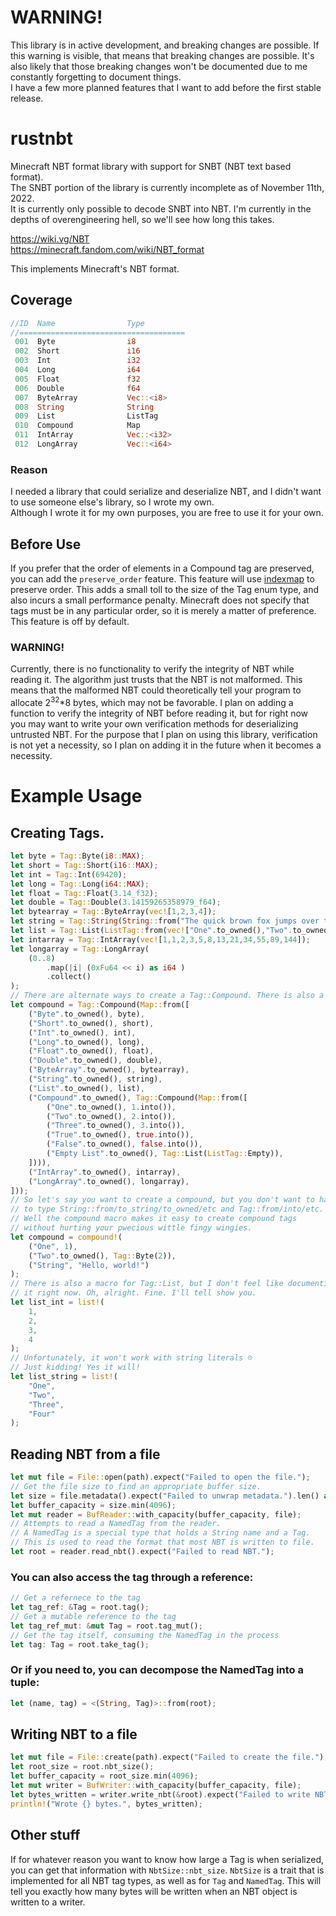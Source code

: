 # **WARNING!**

This library is in active development, and breaking changes are possible. If this warning is visible, that means that breaking changes are possible. It's also likely that those breaking changes won't be documented due to me constantly forgetting to document things.<br>
I have a few more planned features that I want to add before the first stable release.

# rustnbt

Minecraft NBT format library with support for SNBT (NBT text based format).<br>
The SNBT portion of the library is currently incomplete as of November 11th, 2022.<br>
It is currently only possible to decode SNBT into NBT. I'm currently in the depths of overengineering hell, so we'll see how long this takes.


https://wiki.vg/NBT <br>
https://minecraft.fandom.com/wiki/NBT_format

This implements Minecraft's NBT format.

## Coverage

```rs
//ID  Name                Type         
//=====================================
 001  Byte                i8
 002  Short               i16
 003  Int                 i32
 004  Long                i64
 005  Float               f32
 006  Double              f64
 007  ByteArray           Vec::<i8>
 008  String              String
 009  List                ListTag
 010  Compound            Map
 011  IntArray            Vec::<i32>
 012  LongArray           Vec::<i64>
```
### Reason

I needed a library that could serialize and deserialize NBT, and I didn't want to use someone else's library, so I wrote my own.<br>
Although I wrote it for my own purposes, you are free to use it for your own.

## Before Use

If you prefer that the order of elements in a Compound tag are preserved, you can add the `preserve_order` feature.
This feature will use [indexmap](https://docs.rs/indexmap/latest/indexmap/) to preserve order. This adds a small toll to the size of the Tag enum type, and also incurs a small performance penalty. Minecraft does not specify that tags must be in any particular order, so it is merely a matter of preference. This feature is off by default.<br>

### WARNING!

Currently, there is no functionality to verify the integrity of NBT while reading it. The algorithm just trusts that the NBT is not malformed. This means that the malformed NBT could theoretically tell your program to allocate 2<sup>32</sup>*8 bytes, which may not be favorable.
I plan on adding a function to verify the integrity of NBT before reading it, but for right now you may want to write your own verification methods for deserializing untrusted NBT. For the purpose that I plan on using this library, verification is not yet a necessity, so I plan on adding it in the future when it becomes a necessity.

# Example Usage

## Creating Tags.

```rs
let byte = Tag::Byte(i8::MAX);
let short = Tag::Short(i16::MAX);
let int = Tag::Int(69420);
let long = Tag::Long(i64::MAX);
let float = Tag::Float(3.14_f32);
let double = Tag::Double(3.14159265358979_f64);
let bytearray = Tag::ByteArray(vec![1,2,3,4]);
let string = Tag::String(String::from("The quick brown fox jumps over the lazy dog🎈🎄"));
let list = Tag::List(ListTag::from(vec!["One".to_owned(),"Two".to_owned(), "Three".to_owned()]));
let intarray = Tag::IntArray(vec![1,1,2,3,5,8,13,21,34,55,89,144]);
let longarray = Tag::LongArray(
	(0..8)
		.map(|i| (0xFu64 << i) as i64 )
		.collect()
);
// There are alternate ways to create a Tag::Compound. There is also a macro. More on that later.
let compound = Tag::Compound(Map::from([
	("Byte".to_owned(), byte),
	("Short".to_owned(), short),
	("Int".to_owned(), int),
	("Long".to_owned(), long),
	("Float".to_owned(), float),
	("Double".to_owned(), double),
	("ByteArray".to_owned(), bytearray),
	("String".to_owned(), string),
	("List".to_owned(), list),
	("Compound".to_owned(), Tag::Compound(Map::from([
		("One".to_owned(), 1.into()),
		("Two".to_owned(), 2.into()),
		("Three".to_owned(), 3.into()),
		("True".to_owned(), true.into()),
		("False".to_owned(), false.into()),
		("Empty List".to_owned(), Tag::List(ListTag::Empty)),
	]))),
	("IntArray".to_owned(), intarray),
	("LongArray".to_owned(), longarray),
]));
// So let's say you want to create a compound, but you don't want to have
// to type String::from/to_string/to_owned/etc and Tag::from/into/etc.
// Well the compound macro makes it easy to create compound tags
// without hurting your pwecious wittle fingy wingies.
let compound = compound!(
	("One", 1),
	("Two".to_owned(), Tag::Byte(2)),
	("String", "Hello, world!")
);
// There is also a macro for Tag::List, but I don't feel like documenting
// it right now. Oh, alright. Fine. I'll tell show you.
let list_int = list!(
	1,
	2,
	3,
	4
);
// Unfortunately, it won't work with string literals ☹
// Just kidding! Yes it will!
let list_string = list!(
	"One",
	"Two",
	"Three",
	"Four"
);
```

## Reading NBT from a file

```rs
let mut file = File::open(path).expect("Failed to open the file.");
// Get the file size to find an appropriate buffer size.
let size = file.metadata().expect("Failed to unwrap metadata.").len() as usize;
let buffer_capacity = size.min(4096);
let mut reader = BufReader::with_capacity(buffer_capacity, file);
// Attempts to read a NamedTag from the reader.
// A NamedTag is a special type that holds a String name and a Tag.
// This is used to read the format that most NBT is written to file.
let root = reader.read_nbt().expect("Failed to read NBT.");
```

### You can also access the tag through a reference:

```rs
// Get a refernece to the tag
let tag_ref: &Tag = root.tag();
// Get a mutable reference to the tag
let tag_ref_mut: &mut Tag = root.tag_mut();
// Get the tag itself, consuming the NamedTag in the process
let tag: Tag = root.take_tag();
```

### Or if you need to, you can decompose the NamedTag into a tuple:

```rs
let (name, tag) = <(String, Tag)>::from(root);
```

## Writing NBT to a file

```rs
let mut file = File::create(path).expect("Failed to create the file.");
let root_size = root.nbt_size();
let buffer_capacity = root_size.min(4096);
let mut writer = BufWriter::with_capacity(buffer_capacity, file);
let bytes_written = writer.write_nbt(&root).expect("Failed to write NBT.");
println!("Wrote {} bytes.", bytes_written);
```

## Other stuff

If for whatever reason you want to know how large a Tag is when serialized, you can get that information with `NbtSize::nbt_size`.
`NbtSize` is a trait that is implemented for all NBT tag types, as well as for `Tag` and `NamedTag`.
This will tell you exactly how many bytes will be written when an NBT object is written to a writer.